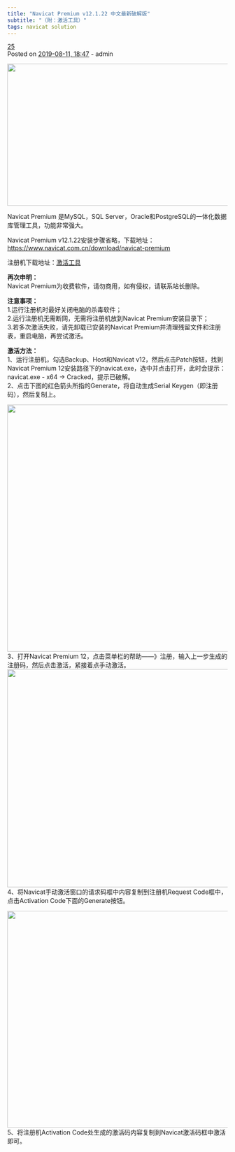 ```yaml
---
title: "Navicat Premium v12.1.22 中文最新破解版"
subtitle: "（附：激活工具）"
tags: navicat solution
---
```


<article id="post-513" class="post-513 post type-post status-publish format-standard hentry category-download tag-mysql tag-navicat-premium">
  <div class="entry-head clear pr">
    <div class="post-cmt block pa right"><a href="https://defcon.cn/513.html#comments">25</a><span class="corner pa"></span></div>
    </div>
  <div class="entry clear">
    <span class="post-meta"><span class="screen-reader-text">Posted on</span> <a href="https://defcon.cn/513.html" rel="bookmark"><time class="updated" datetime="2019-08-11T18:47:05+08:00">2019-08-11, 18:47</time></a> - admin </span>
          <div class="post-thumbnail">
              <a href="https://defcon.cn/513.html">
                              </a>
          </div><!-- .post-thumbnail -->
    <p><a href="https://defcon.cn/wp-content/uploads/2014/02/Navicat-Premium.png" rel="ignition" class="cboxElement"><img class="alignnone size-full wp-image-3800 aligncenter" src="https://defcon.cn/wp-content/uploads/2014/02/Navicat-Premium.png" alt="" width="640" height="325"></a></p>
<p>Navicat Premium 是MySQL，SQL Server，Oracle和PostgreSQL的一体化数据库管理工具，功能非常强大。</p>
<p>Navicat Premium v12.1.22安装步骤省略，下载地址：<a href="https://defcon.cn/go.php?url=https://www.navicat.com.cn/download/navicat-premium" target="_blank" rel="noopener noreferrer">https://www.navicat.com.cn/download/navicat-premium</a></p>
<p>注册机下载地址：<a href="https://defcon.cn/go.php?url=https://shareout.ctfile.com/fs/1855579-392209143" target="_blank" rel="noopener noreferrer">激活工具</a></p>
<p><strong>再次申明：</strong><br>
Navicat Premium为收费软件，请勿商用，如有侵权，请联系站长删除。</p>
<p><strong>注意事项：</strong><br>
1.运行注册机时最好关闭电脑的杀毒软件；<br>
2.运行注册机无需断网，无需将注册机放到Navicat Premium安装目录下；<br>
3.若多次激活失败，请先卸载已安装的Navicat Premium并清理残留文件和注册表，重启电脑，再尝试激活。</p>
<p><strong>激活方法：</strong><br>
1、运行注册机，勾选Backup、Host和Navicat v12，然后点击Patch按钮，找到Navicat Premium 12安装路径下的navicat.exe，选中并点击打开，此时会提示：navicat.exe - x64 -&gt; Cracked，提示已破解。<br>
2、点击下图的红色箭头所指的Generate，将自动生成Serial Keygen（即注册码），然后复制上。</p>
<p><a href="https://defcon.cn/wp-content/uploads/2014/02/patch.png" rel="ignition" class="cboxElement"><img class="alignnone size-full wp-image-3801 aligncenter" src="https://defcon.cn/wp-content/uploads/2014/02/patch.png" alt="" width="587" height="565"></a><br>
3、打开Navicat Premium 12，点击菜单栏的帮助——》注册，输入上一步生成的注册码，然后点击激活，紧接着点手动激活。<a href="https://defcon.cn/wp-content/uploads/2014/02/active.png" rel="ignition" class="cboxElement"><img class="alignnone size-full wp-image-3802" src="https://defcon.cn/wp-content/uploads/2014/02/active.png" alt="" width="953" height="499" srcset="https://defcon.cn/wp-content/uploads/2014/02/active.png 953w, https://defcon.cn/wp-content/uploads/2014/02/active-768x402.png 768w" sizes="(max-width: 953px) 100vw, 953px"></a><br>
4、将Navicat手动激活窗口的请求码框中内容复制到注册机Request Code框中，点击Activation Code下面的Generate按钮。</p>
<p><a href="https://defcon.cn/wp-content/uploads/2014/02/qqm.png" rel="ignition" class="cboxElement"><img class="alignnone size-full wp-image-3803" src="https://defcon.cn/wp-content/uploads/2014/02/qqm.png" alt="" width="954" height="496" srcset="https://defcon.cn/wp-content/uploads/2014/02/qqm.png 954w, https://defcon.cn/wp-content/uploads/2014/02/qqm-768x399.png 768w" sizes="(max-width: 954px) 100vw, 954px"></a><br>
5、将注册机Activation Code处生成的激活码内容复制到Navicat激活码框中激活即可。</p>
<div class="__youshang">
            <div id="__youshang_popup" class="wechat popup" style="display: none;">
                <div class="head">微信扫一扫，打赏5毛！</div>
                <div class="qrcode"><div class="qrcode-li wechat"><a href="https://defcon.cn/wp-content/uploads/2019/04/weixinpay.jpg" rel="ignition" class="cboxElement"><img src="https://defcon.cn/wp-content/uploads/2019/04/weixinpay.jpg"></a></div><div class="qrcode-li alipay" style="display:none;"><a href="https://defcon.cn/wp-content/uploads/2019/04/alipay.jpg" rel="ignition" class="cboxElement"><img src="https://defcon.cn/wp-content/uploads/2019/04/alipay.jpg"></a></div></div>
                <ul class="platform"><li class="icon-wechat active" data-bg-color="#05af4e" data-thanks="微信扫一扫，打赏5毛！"></li><li class="icon-alipay " data-bg-color="#00a2ea" data-thanks="支付宝扫一扫，打赏5毛！"></li></ul>
            </div>
        </div>  </div>
</article>